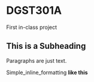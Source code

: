 # DGST301A
First in-class project

## This is a Subheading

Paragraphs are just text.

Simple_inline_formatting **like this**
